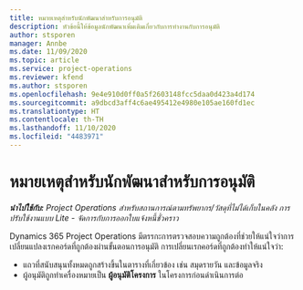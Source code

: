 ```yaml
---
title: หมายเหตุสำหรับนักพัฒนาสำหรับการอนุมัติ
description: หัวข้อนี้ให้ข้อมูลนักพัฒนาเพิ่มเติมเกี่ยวกับการทำงานกับการอนุมัติ
author: stsporen
manager: Annbe
ms.date: 11/09/2020
ms.topic: article
ms.service: project-operations
ms.reviewer: kfend
ms.author: stsporen
ms.openlocfilehash: 9e4e910d0ff0a5f2603148fcc5daa0d423a4d174
ms.sourcegitcommit: a9dbcd3aff4c6ae495412e4980e105ae160fd1ec
ms.translationtype: HT
ms.contentlocale: th-TH
ms.lasthandoff: 11/10/2020
ms.locfileid: "4483971"
---
```

# <a name="developer-notes-for-approvals"></a>หมายเหตุสำหรับนักพัฒนาสำหรับการอนุมัติ

_**นำไปใช้กับ:** Project Operations สำหรับสถานการณ์ตามทรัพยากร/วัสดุที่ไม่ได้เก็บในคลัง การปรับใช้งานแบบ Lite - จัดการกับการออกใบแจ้งหนี้ชั่วคราว_

Dynamics 365 Project Operations มีตรรกะการตรวจสอบความถูกต้องที่ช่วยให้แน่ใจว่าการเปลี่ยนแปลงเรกคอร์ดที่ถูกต้องผ่านขั้นตอนการอนุมัติ การเปลี่ยนเรกคอร์ดที่ถูกต้องทำให้แน่ใจว่า: 

  - แถวที่สนับสนุนทั้งหมดถูกสร้างขึ้นในตารางที่เกี่ยวข้อง เช่น สมุดรายวัน และข้อมูลจริง
  - ผู้อนุมัติถูกทำเครื่องหมายเป็น **ผู้อนุมัติโครงการ** ในโครงการก่อนดำเนินการต่อ
